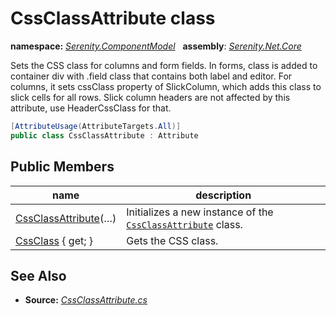 # CssClassAttribute class
**namespace:** *[Serenity.ComponentModel](../README.md#serenity.componentmodel-namespace)*   **assembly**: *[Serenity.Net.Core](../README.md)*

Sets the CSS class for columns and form fields. In forms, class is added to container div with .field class that contains both label and editor. For columns, it sets cssClass property of SlickColumn, which adds this class to slick cells for all rows. Slick column headers are not affected by this attribute, use HeaderCssClass for that.

```csharp
[AttributeUsage(AttributeTargets.All)]
public class CssClassAttribute : Attribute
```

## Public Members

| name | description |
| --- | --- |
| [CssClassAttribute](CssClassAttribute/CssClassAttribute.md)(…) | Initializes a new instance of the [`CssClassAttribute`](CssClassAttribute.md) class. |
| [CssClass](CssClassAttribute/CssClass.md) { get; } | Gets the CSS class. |

## See Also

* **Source:** *[CssClassAttribute.cs](https://github.com/serenity-is/Serenity/blob/master/src/Serenity.Net.Core/ComponentModel/PropertyGrid/CssClassAttribute.cs)*